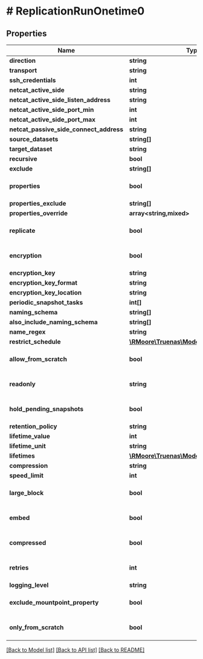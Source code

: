 # # ReplicationRunOnetime0

## Properties

Name | Type | Description | Notes
------------ | ------------- | ------------- | -------------
**direction** | **string** |  | [optional]
**transport** | **string** |  | [optional]
**ssh_credentials** | **int** |  | [optional]
**netcat_active_side** | **string** |  | [optional]
**netcat_active_side_listen_address** | **string** |  | [optional]
**netcat_active_side_port_min** | **int** |  | [optional]
**netcat_active_side_port_max** | **int** |  | [optional]
**netcat_passive_side_connect_address** | **string** |  | [optional]
**source_datasets** | **string[]** |  | [optional]
**target_dataset** | **string** |  | [optional]
**recursive** | **bool** |  | [optional]
**exclude** | **string[]** |  | [optional]
**properties** | **bool** |  | [optional] [default to true]
**properties_exclude** | **string[]** |  | [optional]
**properties_override** | **array<string,mixed>** |  | [optional]
**replicate** | **bool** |  | [optional] [default to false]
**encryption** | **bool** |  | [optional] [default to false]
**encryption_key** | **string** |  | [optional]
**encryption_key_format** | **string** |  | [optional]
**encryption_key_location** | **string** |  | [optional]
**periodic_snapshot_tasks** | **int[]** |  | [optional]
**naming_schema** | **string[]** |  | [optional]
**also_include_naming_schema** | **string[]** |  | [optional]
**name_regex** | **string** |  | [optional]
**restrict_schedule** | [**\RMoore\Truenas\Model\RestrictSchedule1**](RestrictSchedule1.md) |  | [optional]
**allow_from_scratch** | **bool** |  | [optional] [default to false]
**readonly** | **string** |  | [optional] [default to 'SET']
**hold_pending_snapshots** | **bool** |  | [optional] [default to false]
**retention_policy** | **string** |  | [optional]
**lifetime_value** | **int** |  | [optional]
**lifetime_unit** | **string** |  | [optional]
**lifetimes** | [**\RMoore\Truenas\Model\Lifetime[]**](Lifetime.md) |  | [optional]
**compression** | **string** |  | [optional]
**speed_limit** | **int** |  | [optional]
**large_block** | **bool** |  | [optional] [default to true]
**embed** | **bool** |  | [optional] [default to false]
**compressed** | **bool** |  | [optional] [default to true]
**retries** | **int** |  | [optional] [default to 5]
**logging_level** | **string** |  | [optional]
**exclude_mountpoint_property** | **bool** |  | [optional] [default to true]
**only_from_scratch** | **bool** |  | [optional] [default to false]

[[Back to Model list]](../../README.md#models) [[Back to API list]](../../README.md#endpoints) [[Back to README]](../../README.md)
